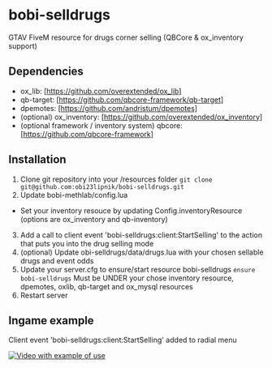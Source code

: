# bobi-selldrugs
GTAV FiveM resource for drugs corner selling (QBCore &amp; ox_inventory support)

## Dependencies
* ox_lib: [https://github.com/overextended/ox_lib]
* qb-target: [https://github.com/qbcore-framework/qb-target]
* dpemotes: [https://github.com/andristum/dpemotes]
* (optional) ox_inventory: [https://github.com/overextended/ox_inventory]
* (optional framework / inventory system) qbcore: [https://github.com/qbcore-framework]

## Installation
1. Clone git repository into your /resources folder 
`git clone git@github.com:obi23lipnik/bobi-selldrugs.git` 
2. Update bobi-methlab/config.lua
- Set your inventory resouce by updating Config.inventoryResource (options are ox_inventory and qb-inventory)
3. Add a call to client event 'bobi-selldrugs:client:StartSelling' to the action that puts you into the drug selling mode
4. (optional) Update obi-selldrugs/data/drugs.lua with your chosen sellable drugs and event odds
5. Update your server.cfg to ensure/start resource bobi-selldrugs
`ensure bobi-selldrugs` 
Must be UNDER your chose inventory resource, dpemotes, oxlib, qb-target and ox_mysql resources 
6. Restart server

## Ingame example
Client event 'bobi-selldrugs:client:StartSelling' added to radial menu

[![Video with example of use]({https://i.imgur.com/R2xgC4w.png})]({https://streamable.com/vi9nvg} "streamable.com/v19nvg")
